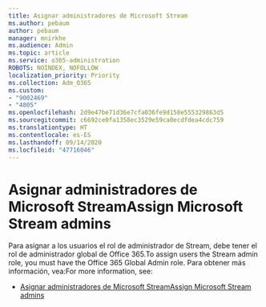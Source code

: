 ```yaml
---
title: Asignar administradores de Microsoft Stream
ms.author: pebaum
author: pebaum
manager: mnirkhe
ms.audience: Admin
ms.topic: article
ms.service: o365-administration
ROBOTS: NOINDEX, NOFOLLOW
localization_priority: Priority
ms.collection: Adm_O365
ms.custom:
- "9002469"
- "4805"
ms.openlocfilehash: 2d9e47be71d36e7cfa036fe9d158e555329863d5
ms.sourcegitcommit: c6692ce0fa1358ec3529e59ca0ecdfdea4cdc759
ms.translationtype: HT
ms.contentlocale: es-ES
ms.lasthandoff: 09/14/2020
ms.locfileid: "47716046"
---
```

# <a name="assign-microsoft-stream-admins"></a><span data-ttu-id="9e73f-102">Asignar administradores de Microsoft Stream</span><span class="sxs-lookup"><span data-stu-id="9e73f-102">Assign Microsoft Stream admins</span></span>

<span data-ttu-id="9e73f-103">Para asignar a los usuarios el rol de administrador de Stream, debe tener el rol de administrador global de Office 365.</span><span class="sxs-lookup"><span data-stu-id="9e73f-103">To assign users the Stream admin role, you must have the Office 365 Global Admin role.</span></span> <span data-ttu-id="9e73f-104">Para obtener más información, vea:</span><span class="sxs-lookup"><span data-stu-id="9e73f-104">For more information, see:</span></span>

- [<span data-ttu-id="9e73f-105">Asignar administradores de Microsoft Stream</span><span class="sxs-lookup"><span data-stu-id="9e73f-105">Assign Microsoft Stream admins</span></span>](https://docs.microsoft.com/stream/assign-administrator-user-role)
